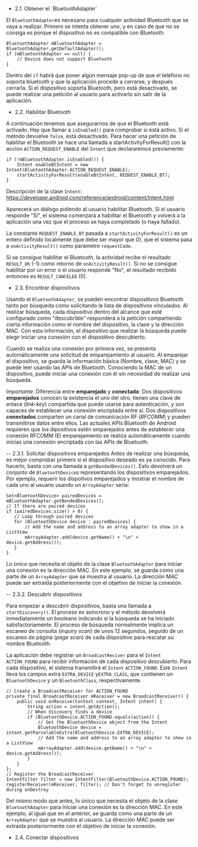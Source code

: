 - 2.1. Obtener el `BluetoothAdapter´

El `BluetoothAdapter`es necesario para cualquier actividad Bluetooth que se vaya a realizar. Primero se intenta obtener uno, y
en caso de que no se consiga es porque el dispositivo no es compatible con Bluetooth.

```
BluetoothAdapter mBluetoothAdapter = BluetoothAdapter.getDefaultAdapter();
if (mBluetoothAdapter == null) {
    // Device does not support Bluetooth
}
```

Dentro del `if` habrá que poner algún mensaje pop-up de que el teléfono no soporta bluetooth y que la aplicación procede a
cerrarse, y después cerrarla. Si el dispositivo soporta Bluetooth, pero está desactivado, se puede realizar una petición al usuario para activarlo sin salir
de la aplicación.

- 2.2. Habilitar Bluetooth

A continuación tenemos que asegurarnos de que el Bluetooth está activado. Hay que llamar a `isEnabled()` para comprobar si está
activo. Si el método devuelve `false`, está desactivado. Para hacer una petición de habilitar el Bluetooth se hace una llamada a startActivityForResult() con la acción `ACTION_REQUEST_ENABLE` del `Intent` que declararemos previamente:

```
if (!mBluetoothAdapter.isEnabled()) {
    Intent enableBtIntent = new Intent(BluetoothAdapter.ACTION_REQUEST_ENABLE);
    startActivityForResult(enableBtIntent, REQUEST_ENABLE_BT);
}
```

Descripción de la clase `Intent`: https://developer.android.com/reference/android/content/Intent.html

Aparecerá un diálogo pidiendo al usuario habilitar Bluetooth. Si el usuario responde "Sí", el sistema comenzará a habilitar
el Bluetooth y volverá a la aplicación una vez que el proceso se haya completado (o haya fallado).

La constante `REQUEST_ENABLE_BT` pasada a `startActivityForResult()` es un entero definido localmente (que debe ser mayor que 0),
que el sistema pasa a `onActivityResult()` como parámetro `requestCode`.

Si se consigue habilitar el Bluetooth, la actividad recibe el resultado `RESULT_OK` (-1) como retorno de `onActivityResult()`.
Si no se consigue habilitar por un error o el usuario responde "No", el resultado recibido entonces es `RESULT_CANCELED` (0).

- 2.3. Encontrar dispositivos

Usando el `BluetoothAdapter`, se pueden encontrar dispositivos Bluetooth tanto por búsqueda como solicitando la lista de dispositivos vinculados. Al realizar búsqueda, cada dispositivo dentro del alcance que esté configurado como "descubrible" responderá a la petición compartiendo cierta información como el nombre del dispositivo, la clase y la dirección MAC. Con esta información, el dispositivo que realizar la búsqueda puede elegir iniciar una conexión con el dispositivo descubierto.

Cuando se realiza una conexión por primera vez, se presenta automáticamente una solicitud de emparejamiento al usuario. Al emparejar el dispositivo, se guarda la información básica (Nombre, clase, MAC) y se puede leer usando las APIs de Bluetooth. Conociendo la MAC de un dispositivo, puede iniciar una conexión con él sin necesidad de realizar una búsqueda.

*Importante*: Diferencia entre **emparejado** y **conectado**: Dos dispositivos **emparejados** conocen la existencia el uno del otro, tienen una clave de enlace (*link-key*) compartida que puede usarse para autenticación, y son capaces de establecer una conexión encriptada entre sí. Dos dispositivos **conectados** comparten un canal de comunicación RF (*RFCOMM*) y pueden transmitirse datos entre ellos. Las actuales APIs Bluetooth de Android requieren que los dipositivos estén emparejados antes de establecer una conexión RFCOMM (El emparejamiento se realiza automáticamente cuando inicias una conexión encriptada con las APIs de Bluetooth.

-- 2.3.1. Solicitar dispositivos emparejados
Antes de realizar una búsqueda, es mejor comprobar primero si el dispositivo deseado es ya conocido. Para hacerlo, basta con una llamada a `getBondedDevices()`. Esto devolverá un conjunto de `BluetoothDevice`s representando los dispositivos emparejados. Por ejemplo, requerir los dispotivos emparejados y mostrar el nombre de cada uno al usuario usando un `ArrayAdapter` sería:

 ```
Set<BluetoothDevice> pairedDevices = mBluetoothAdapter.getBondedDevices();
// If there are paired devices
if (pairedDevices.size() > 0) {
    // Loop through paired devices
    for (BluetoothDevice device : pairedDevices) {
        // Add the name and address to an array adapter to show in a ListView
        mArrayAdapter.add(device.getName() + "\n" + device.getAddress());
    }
}
```

Lo único que necesita el objeto de la clase `BluetoothAdapter` para iniciar una conexión es la dirección MAC. En este ejemplo, se guarda como una parte de un `ArrayAdapter` que se muestra al usuario. La dirección MAC puede ser extraída posteriormente con el objetivo de iniciar la conexión.

-- 2.3.2. Descubrir dispositivos

Para empezar a descubrir dispositivos, basta una llamada a `startDiscovery()`. El proceso es asíncrono y el método devolverá inmediatamente un booleano indicando si la búsqueda se ha iniciado satisfactoriamente. El proceso de búsqueda normalmente implica un escaneo de consulta (*inquiry scan*) de unos 12 segundos, seguido de un escaneo de página (*page scan*) de cada dispositivo para rescatar su nombre Bluetooth.

La aplicación debe registrar un `BroadcastReciver` para el `Intent` `ACTION_FOUND` para recibir información de cada dispositivo descubierto. Para cada dispositivo, el sistema transmitirá el `Intent` `ACTION_FOUND`. Este `Intent` lleva los campos extra `EXTRA_DEVICE` y`EXTRA_CLASS`, que contienen un `BluetoothDevice` y un `BluetoothClass`, respectivamente.

```
// Create a BroadcastReceiver for ACTION_FOUND
private final BroadcastReceiver mReceiver = new BroadcastReceiver() {
    public void onReceive(Context context, Intent intent) {
        String action = intent.getAction();
        // When discovery finds a device
        if (BluetoothDevice.ACTION_FOUND.equals(action)) {
            // Get the BluetoothDevice object from the Intent
            BluetoothDevice device = intent.getParcelableExtra(BluetoothDevice.EXTRA_DEVICE);
            // Add the name and address to an array adapter to show in a ListView
            mArrayAdapter.add(device.getName() + "\n" + device.getAddress());
        }
    }
};
// Register the BroadcastReceiver
IntentFilter filter = new IntentFilter(BluetoothDevice.ACTION_FOUND);
registerReceiver(mReceiver, filter); // Don't forget to unregister during onDestroy
```

Del mismo modo que antes, lo único que necesita el objeto de la clase `BluetoothAdapter` para iniciar una conexión es la dirección MAC. En este ejemplo, al igual que en el anterior, se guarda como una parte de un `ArrayAdapter` que se muestra al usuario. La dirección MAC puede ser extraída posteriormente con el objetivo de iniciar la conexión.

- 2.4. Conectar dispositivos
